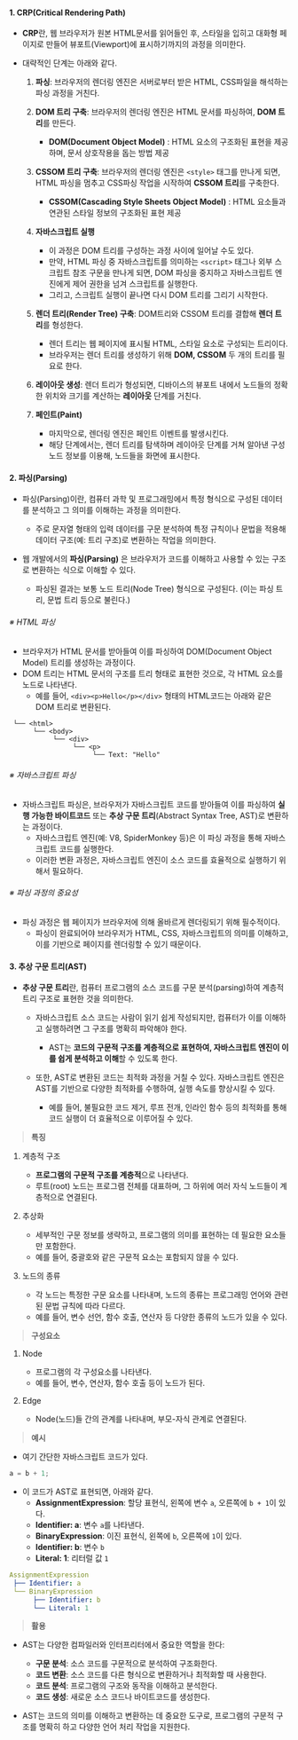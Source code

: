 
#### 1. CRP(Critical Rendering Path)

- **CRP**란, 웹 브라우저가 원본 HTML문서를 읽어들인 후, 스타일을 입히고 대화형 페이지로 만들어 뷰포트(Viewport)에 표시하기까지의 과정을 의미한다.

- 대략적인 단계는 아래와 같다.
	1. **파싱**: 브라우저의 렌더링 엔진은 서버로부터 받은 HTML, CSS파일을 해석하는 파싱 과정을 거친다.
	2. **DOM 트리 구축**: 브라우저의 렌더링 엔진은 HTML 문서를 파싱하여, **DOM 트리**를 만든다.
		- **DOM(Document Object Model)** : HTML 요소의 구조화된 표현을 제공하며, 문서 상호작용을 돕는 방법 제공
	
	3. **CSSOM 트리 구축**: 브라우저의 렌더링 엔진은 `<style>` 태그를 만나게 되면, HTML 파싱을 멈추고 CSS파싱 작업을 시작하여 **CSSOM 트리**를 구축한다.
		- **CSSOM(Cascading Style Sheets Object Model)** : HTML 요소들과 연관된 스타일 정보의 구조화된 표현 제공
	
	4. **자바스크립트 실행**
		- 이 과정은 DOM 트리를 구성하는 과정 사이에 일어날 수도 있다.
		- 만약, HTML 파싱 중 자바스크립트를 의미하는 `<script>` 태그나 외부 스크립트 참조 구문을 만나게 되면, DOM 파싱을 중지하고 자바스크립트 엔진에게 제어 권한을 넘겨 스크립트를 실행한다.
		- 그리고, 스크립트 실행이 끝나면 다시 DOM 트리를 그리기 시작한다.
	
	5. **렌더 트리(Render Tree) 구축**: DOM트리와 CSSOM 트리를 결합해 **렌더 트리**를 형성한다.
		- 렌더 트리는 웹 페이지에 표시될 HTML, 스타일 요소로 구성되는 트리이다.
		- 브라우저는 렌더 트리를 생성하기 위해 **DOM, CSSOM** 두 개의 트리를 필요로 한다.
	
	6. **레이아웃 생성**: 렌더 트리가 형성되면, 디바이스의 뷰포트 내에서 노드들의 정확한 위치와 크기를 계산하는 **레이아웃** 단계를 거친다.
	
	7. **페인트(Paint)**
		- 마지막으로, 렌더링 엔진은 페인트 이벤트를 발생시킨다.
		- 해당 단계에서는, 렌더 트리를 탐색하며 레이아웃 단계를 거쳐 알아낸 구성 노드 정보를 이용해, 노드들을 화면에 표시한다.


#### 2. 파싱(Parsing)

- 파싱(Parsing)이란, 컴퓨터 과학 및 프로그래밍에서 특정 형식으로 구성된 데이터를 분석하고 그 의미를 이해하는 과정을 의미한다.
	- 주로 문자열 형태의 입력 데이터를 구문 분석하여 특정 규칙이나 문법을 적용해 데이터 구조(예: 트리 구조)로 변환하는 작업을 의미한다.

- 웹 개발에서의 **파싱(Parsing)** 은 브라우저가 코드를 이해하고 사용할 수 있는 구조로 변환하는 식으로 이해할 수 있다.
	- 파싱된 결과는 보통 노드 트리(Node Tree) 형식으로 구성된다. (이는 파싱 트리, 문법 트리 등으로 불린다.)

###### ※ HTML 파싱
 - 브라우저가 HTML 문서를 받아들여 이를 파싱하여 DOM(Document Object Model) 트리를 생성하는 과정이다.
 - DOM 트리는 HTML 문서의 구조를 트리 형태로 표현한 것으로, 각 HTML 요소를 노드로 나타낸다.
	 - 예를 들어, `<div><p>Hello</p></div>` 형태의 HTML코드는 아래와 같은 DOM 트리로 변환된다.
```Document
 └── <html>
      └── <body>
           └── <div>
                └── <p>
                     └── Text: "Hello"

```

###### ※ 자바스크립트 파싱
- 자바스크립트 파싱은, 브라우저가 자바스크립트 코드를 받아들여 이를 파싱하여 **실행 가능한 바이트코드** 또는 **추상 구문 트리**(Abstract Syntax Tree, AST)로 변환하는 과정이다.
	- 자바스크립트 엔진(예: V8, SpiderMonkey 등)은 이 파싱 과정을 통해 자바스크립트 코드를 실행한다.
	- 이러한 변환 과정은, 자바스크립트 엔진이 소스 코드를 효율적으로 실행하기 위해서 필요하다.

###### ※ 파싱 과정의 중요성
- 파싱 과정은 웹 페이지가 브라우저에 의해 올바르게 렌더링되기 위해 필수적이다. 
	- 파싱이 완료되어야 브라우저가 HTML, CSS, 자바스크립트의 의미를 이해하고, 이를 기반으로 페이지를 렌더링할 수 있기 때문이다.


#### 3. 추상 구문 트리(AST)

- **추상 구문 트리**란, 컴퓨터 프로그램의 소스 코드를 구문 분석(parsing)하여 계층적 트리 구조로 표현한 것을 의미한다.
	- 자바스크립트 소스 코드는 사람이 읽기 쉽게 작성되지만, 컴퓨터가 이를 이해하고 실행하려면 그 구조를 명확히 파악해야 한다.
		- AST는 **코드의 구문적 구조를 계층적으로 표현하여, 자바스크립트 엔진이 이를 쉽게 분석하고 이해**할 수 있도록 한다.
	
	- 또한, AST로 변환된 코드는 최적화 과정을 거칠 수 있다. 자바스크립트 엔진은 AST를 기반으로 다양한 최적화를 수행하여, 실행 속도를 향상시킬 수 있다. 
		- 예를 들어, 불필요한 코드 제거, 루프 전개, 인라인 함수 등의 최적화를 통해 코드 실행이 더 효율적으로 이루어질 수 있다.

> **특징**
1. 계층적 구조
	- **프로그램의 구문적 구조를 계층적**으로 나타낸다. 
	- 루트(root) 노드는 프로그램 전체를 대표하며, 그 하위에 여러 자식 노드들이 계층적으로 연결된다.

2. 추상화
	- 세부적인 구문 정보를 생략하고, 프로그램의 의미를 표현하는 데 필요한 요소들만 포함한다.
	- 예를 들어, 중괄호와 같은 구문적 요소는 포함되지 않을 수 있다.

3. 노드의 종류
	- 각 노드는 특정한 구문 요소를 나타내며, 노드의 종류는 프로그래밍 언어와 관련된 문법 규칙에 따라 다르다.
	- 예를 들어, 변수 선언, 함수 호출, 연산자 등 다양한 종류의 노드가 있을 수 있다.

> **구성요소**
1. Node
	- 프로그램의 각 구성요소를 나타낸다.
	- 예를 들어, 변수, 연산자, 함수 호출 등이 노드가 된다.

2. Edge 
	- Node(노드)들 간의 관계를 나타내며, 부모-자식 관계로 연결된다.


> **예시**
- 여기 간단한 자바스크립트 코드가 있다.
```js
a = b + 1;
```

- 이 코드가 AST로 표현되면, 아래와 같다.
	-  **AssignmentExpression**: 할당 표현식, 왼쪽에 변수 `a`, 오른쪽에 `b + 1`이 있다.
	- **Identifier: a**: 변수 `a`를 나타낸다.
	- **BinaryExpression**: 이진 표현식, 왼쪽에 `b`, 오른쪽에 `1`이 있다.
	- **Identifier: b**: 변수 `b`
	- **Literal: 1**: 리터럴 값 `1`
```yaml
AssignmentExpression
 ├── Identifier: a
 └── BinaryExpression
      ├── Identifier: b
      └── Literal: 1

```

> **활용**
- AST는 다양한 컴파일러와 인터프리터에서 중요한 역할을 한다:
	- **구문 분석**: 소스 코드를 구문적으로 분석하여 구조화한다.
	- **코드 변환**: 소스 코드를 다른 형식으로 변환하거나 최적화할 때 사용한다.
	- **코드 분석**: 프로그램의 구조와 동작을 이해하고 분석한다.
	- **코드 생성**: 새로운 소스 코드나 바이트코드를 생성한다.

- AST는 코드의 의미를 이해하고 변환하는 데 중요한 도구로, 프로그램의 구문적 구조를 명확히 하고 다양한 언어 처리 작업을 지원한다.
